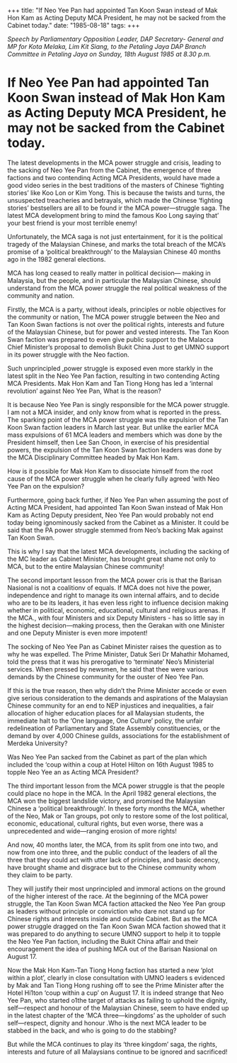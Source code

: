 +++ 
title: "If Neo Yee Pan had appointed Tan Koon Swan instead of Mak Hon Kam as Acting Deputy MCA President, he may not be sacked from the Cabinet today."
date: "1985-08-18"
tags:
+++

_Speech by Parliamentary Opposition Leader, DAP Secretary- General and MP for Kota Melaka, Lim Kit Siang, to the Petaling Jaya DAP Branch Committee in Petaling Jaya on Sunday, 18th August 1985 at 8.30 p.m._

# If Neo Yee Pan had appointed Tan Koon Swan instead of Mak Hon Kam as Acting Deputy MCA President, he may not be sacked from the Cabinet today.

The latest developments in the MCA power struggle and crisis, leading to the sacking of Neo Yee Pan from the Cabinet, the emergence of three factions and two contendinq Acting MCA Presidents, would have made a good video series in the best traditions of the masters of Chinese ‘fighting stories’ like Koo Lon or Kim Yong. This is because the twists and turns, the unsuspected treacheries and betrayals, which made the Chinese ‘fighting stories’ bestsellers are all to be found ir the MCA power—struggle saga. The latest MCA development bring to mind the famous Koo Long saying that’ your best friend is your most terrible enemy!</u>

Unfortunately, the MCA saga is not just entertainment, for it is the political tragedy of the Malaysian Chinese, and marks the total breach of the MCA’s promise of a ‘political breakthrough’ to the Malaysian Chinese 40 months ago in the 1982 general elections.

MCA has long ceased to really matter in political decision— making in Malaysia, but the people, and in particular the Malaysian Chinese, should understand from the MCA power struggle the real political weakness of the community and nation.

Firstly, the MCA is a party, without ideals, principles or noble objectives for the community or nation, The MCA power struggle between the Neo and Tan Koon Swan factions is not over the political rights, interests and future of the Malaysian Chinese, but for power and vested interests. The Tan Koon Swan faction was prepared to even give public support to the Malacca Chief Minister’s proposal to demolish Bukit China Just to get UMNO support in its power struggle with the Neo faction.

Such unprincipled ,power struggle is exposed even more starkly in the latest split in the Neo
Yee Pan faction, resulting in two contending Acting MCA Presidents. Mak Hon Kam and Tan Tiong Hong has led a ‘internal revolution’ against Neo Yee Pan, What is the reason?

It is because Neo Yee Pan is singly responsible for the MCA power struggle. I am not a MCA insider, and only know from what is reported in the press. The sparking point of the MCA power struggle was the expulsion of the Tan Koon Swan faction leaders in March last year. But unlike the earlier MCA mass expulsions of 61 MCA leaders and members which was done by the President himself, then Lee San Choon, in exercise of his presidential powers, the expulsion of the Tan Koon Swan faction leaders was done by the MCA Disciplinary Committee headed by Mak Hon Kam.

How is it possible for Mak Hon Kam to dissociate himself from the root cause of the MCA power struggle when he clearly fully agreed ‘with Neo Yee Pan on the expulsion?

Furthermore, going back further, if Neo Yee Pan when assuming the post of Acting MCA President, had appointed Tan Koon Swan instead of Mak Hon Kam as Acting Deputy president, Neo Yee Pan would probably not end today being ignominously sacked from the Cabinet as a Minister. It could be said that the PA power struggle stemmed from Neo’s backing Mak against Tan Koon Swan.

This is why I say that the latest MCA developments, including the sacking of the MC leader as Cabinet Minister, has brought great shame not only to MCA, but to the entire Malaysian Chinese community!

The second important lesson from the MCA power cris is that the Barisan Nasional is not a coalitionv of equals. If MCA does not hive the power, independence and right to manage its own internal affairs, and to decide who are to be its leaders, it has even less right to influence decision making whether in political, economic, educational, cultural and religious arenas. If the MCA., with four Ministers and six Deputy Ministers - has so little say in the highest decision—making process, then the Gerakan with one Minister and one Deputy Minister is even more impotent!

The socking of Neo Yee Pan as Cabinet Minister raises the question as to why he was expelled. The Prime Minister, Datuk Seri Dr Mahathir Mohamed, told the press that it was his prerogative to ‘terminate’ Neo’s Ministerial services. When pressed by newsmen, he said that thee were various demands by the Chinese community for the ouster of Neo Yee Pan.

If this is the true reason, then why didn’t the Prime Minister accede or even give serious consideration to the demands and aspirations of the Malaysian Chinese community for an end to NEP injustices and inequalities, a fair allocation of higher education places for all Malaysian students, the immediate halt to the ‘One language, One Culture’ policy, the unfair redelineation of Parliamentary and State Assembly constituencies, or the demand by over 4,000 Chinese guilds, associations for the establishment of Merdeka University?

Was Neo Yee Pan sacked from the Cabinet as part of the plan which included the ‘coup within a coup at Hotel Hilton on 16th August 1985 to topple Neo Yee an as Acting MCA President?

The third important lesson from the MCA power struggle is that the people could place no hope in the MCA. In the April 1982 general elections, the MCA won the biggest landslide victory, and promised the Malaysian Chinese a ‘political breakthrough’. In these forty months the MCA, whether of the Neo, Mak or Tan groups, pot only to restore some of the lost political, economic, educational, cultural rights, but even worse, there was a unprecedented and wide—ranging erosion of more rights!

And now, 40 months later, the MCA, from its split from one into two, and now from one into three, and the public conduct of the leaders of all the three that they could act with utter lack of principles, and basic decency, have brought shame and disgrace but to the Chinese community whom they claim to be party.

They will justify their most unprincipled and immoral actions on the ground of the higher interest of the race. At the beginning of the MCA power struggle, the Tan Koon Swan MCA faction attacked the Neo Yee Pan group as leaders without principle or conviction who dare not stand up for Chinese rights and interests inside and outside Cabinet. But as the MCA power struggle dragged on the Tan Koon Swan MCA faction showed that it was prepared to do anything to secure UMNO support to help it to topple the Neo Yee Pan faction, including the Bukit China affair and their encouragement the idea of pushing MCA out of the Barisan Nasional on August 17.

Now the Mak Hon Kam-Tan Tiong Hong faction has started a new ‘plot within a plot’, clearly in close consultation with UMNO leaders s evidenced by Mak and Tan Tiong Hong rushing off to see the Prime Minister after the Hotel Hi1ton ‘coup within a cup’ on August 17. It is indeed strange that Neo Yee Pan, who started o1the target of attacks as failing to uphold the dignity, self—respect and honour of the Malaysian Chinese, seem to have ended up in the latest chapter of the ‘MCA three—kingdoms’ as the upholder of such self—respect, dignity and honour .Who is the next MCA leader to be stabbed in the back, and who is going to do the stabbing?

But while the MCA continues to play its ‘three kingdom’ saga, the rights, interests and future of all Malaysians continue to be ignored and sacrificed!
 
